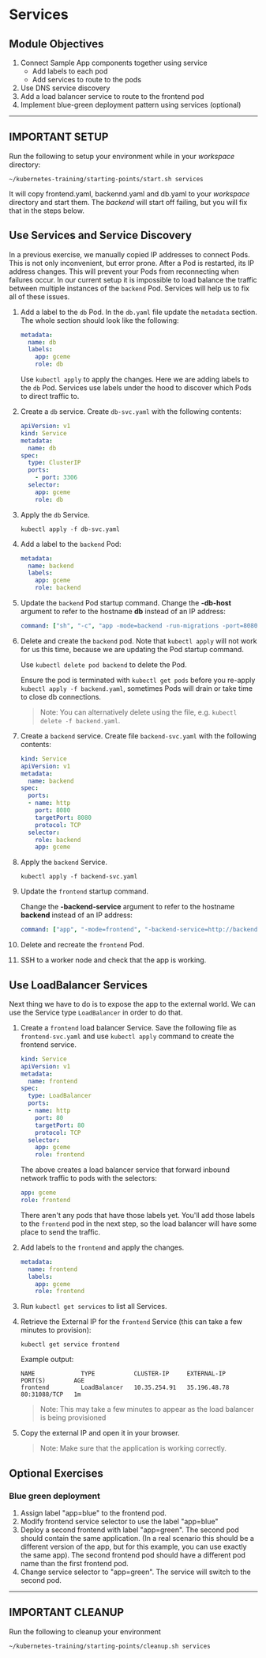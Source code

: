 # Services

## Module Objectives

1. Connect Sample App components together using service
    - Add labels to each pod
    - Add services to route to the pods
1. Use DNS service discovery
1. Add a load balancer service to route to the frontend pod
1. Implement blue-green deployment pattern using services (optional)

---

## **IMPORTANT SETUP**
Run the following to setup your environment while in your *workspace* directory:

```shell
~/kubernetes-training/starting-points/start.sh services
```

It will copy frontend.yaml, backennd.yaml and db.yaml to your *workspace*
directory and start them.  The *backend* will start off failing, but you will
fix that in the steps below.

## Use Services and Service Discovery

In a previous exercise, we manually copied IP addresses to connect
Pods. This is not only inconvenient, but error prone. After a Pod is
restarted, its IP address changes. This will prevent your Pods from
reconnecting when failures occur. In our current setup it is impossible
to load balance the traffic between multiple instances of the `backend`
Pod. Services will help us to fix all of these issues.

1. Add a label to the `db` Pod. In the `db.yaml` file update the `metadata` section. The whole section should look like the following:

    ```yaml
    metadata:
      name: db
      labels:
        app: gceme
        role: db
    ```

    Use `kubectl apply` to apply the changes. Here we are adding labels to the `db` Pod. Services use labels under the hood to discover which Pods to direct traffic to.

1. Create a `db` service. Create `db-svc.yaml` with the following contents:

    ```yaml
    apiVersion: v1
    kind: Service
    metadata:
      name: db
    spec:
      type: ClusterIP
      ports:
        - port: 3306
      selector:
        app: gceme
        role: db
    ```

1. Apply the `db` Service.

    ```shell
    kubectl apply -f db-svc.yaml
    ```

1. Add a label to the `backend` Pod:

    ```yaml
    metadata:
      name: backend
      labels:
        app: gceme
        role: backend
    ```

1. Update the `backend` Pod startup command.
    Change the **-db-host** argument to refer to the hostname **db**
    instead of an IP address:

    ```yaml
    command: ["sh", "-c", "app -mode=backend -run-migrations -port=8080 -db-host=db -db-password=very-secret-password" ]
    ```

1. Delete and create the `backend` pod. Note that `kubectl apply` will not work for us this time, because we are updating the Pod startup command.

    Use `kubectl delete pod backend` to delete the Pod.

    Ensure the pod is terminated with `kubectl get pods` before you re-apply `kubectl apply -f backend.yaml`, sometimes Pods will drain or take time to close db connections.

    > Note: You can alternatively delete using the file, e.g. `kubectl delete -f backend.yaml`.

1. Create a `backend` service.  Create file `backend-svc.yaml`
with the following contents:

    ```yaml
    kind: Service
    apiVersion: v1
    metadata:
      name: backend
    spec:
      ports:
      - name: http
        port: 8080
        targetPort: 8080
        protocol: TCP
      selector:
        role: backend
        app: gceme
    ```

1. Apply the `backend` Service.

    ```shell
    kubectl apply -f backend-svc.yaml
    ```

1. Update the `frontend` startup command.

    Change the **-backend-service** argument to refer to the hostname
    **backend** instead of an IP address:

    ```yaml
    command: ["app", "-mode=frontend", "-backend-service=http://backend:8080", "-port=80"]
    ```

1. Delete and recreate the `frontend` Pod.

1. SSH to a worker node and check that the app is working.

## Use LoadBalancer Services

Next thing we have to do is to expose the app to the external world. We can use the Service type `LoadBalancer` in order to do that.

1. Create a `frontend` load balancer Service. Save the following file as `frontend-svc.yaml` and use `kubectl apply` command to create the frontend service.

    ```yaml
    kind: Service
    apiVersion: v1
    metadata:
      name: frontend
    spec:
      type: LoadBalancer
      ports:
      - name: http
        port: 80
        targetPort: 80
        protocol: TCP
      selector:
        app: gceme
        role: frontend
    ```

    The above creates a load balancer service that forward inbound
    network traffic to pods with the selectors:

    ```yaml
    app: gceme
    role: frontend
    ```

    There aren't any pods that have those labels yet.
    You'll add those labels to the `frontend` pod in the next step,
    so the load balancer will have some place to send the traffic.

1. Add labels to the `frontend` and apply the changes.

    ```yaml
    metadata:
      name: frontend
      labels:
        app: gceme
        role: frontend
    ```

1.  Run `kubectl get services` to list all Services.

1. Retrieve the External IP for the `frontend` Service (this can take a few minutes to provision):

    ```shell
    kubectl get service frontend
    ```

    Example output:
    ```
    NAME             TYPE           CLUSTER-IP     EXTERNAL-IP    PORT(S)        AGE
    frontend         LoadBalancer   10.35.254.91   35.196.48.78   80:31088/TCP   1m
    ```

    > Note: This may take a few minutes to appear as the load balancer is being provisioned

1. Copy the external IP and open it in your browser.

    > Note: Make sure that the application is working correctly.

## Optional Exercises

### Blue green deployment

1. Assign label "app=blue" to the frontend pod.
1. Modify frontend service selector to use the label "app=blue"  
1. Deploy a second frontend with label "app=green". The second pod should contain the same application.  (In a real scenario this should be a different version of the app, but for this example, you can use exactly the same app).  The second frontend pod should have a different pod name than the first frontend pod.
1. Change service selector to "app=green". The service will switch to the second pod.

---

## **IMPORTANT CLEANUP**
Run the following to cleanup your environment

```shell
~/kubernetes-training/starting-points/cleanup.sh services
```
